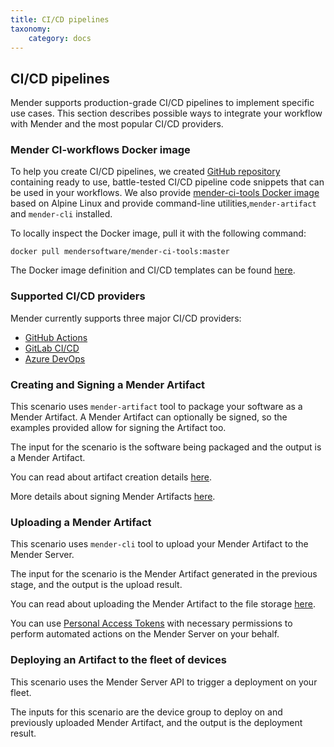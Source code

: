 ```yaml
---
title: CI/CD pipelines
taxonomy:
    category: docs
---
```


## CI/CD pipelines

Mender supports production-grade CI/CD pipelines to implement specific use cases. This section describes possible ways to integrate your workflow with Mender and the most popular CI/CD providers.

### Mender CI-workflows Docker image

To help you create CI/CD pipelines, we created [GitHub repository](https://github.com/mendersoftware/mender-ci-workflows/) containing ready to use, battle-tested CI/CD pipeline code snippets that can be used in your workflows. We also provide [mender-ci-tools Docker image](https://hub.docker.com/r/mendersoftware/mender-ci-tools) based on Alpine Linux and provide command-line utilities,`mender-artifact` and `mender-cli` installed.

To locally inspect the Docker image, pull it with the following command:
<!--AUTOVERSION: "mendersoftware/mender-ci-tools:%"/mender-ci-workflows-->
```
docker pull mendersoftware/mender-ci-tools:master
```

The Docker image definition and CI/CD templates can be found [here](https://github.com/mendersoftware/mender-ci-workflows).


### Supported CI/CD providers

Mender currently supports three major CI/CD providers:

* [GitHub Actions](01.GitHub-Actions/docs.md)
* [GitLab CI/CD](02.GitLab-CICD/docs.md)
* [Azure DevOps](03.Azure-DevOps/docs.md)

### Creating and Signing a Mender Artifact

This scenario uses `mender-artifact` tool to package your software as a Mender Artifact. A Mender Artifact can optionally be signed, so the examples provided allow for signing the Artifact too.


The input for the scenario is the software being packaged and the output is a Mender Artifact.


You can read about artifact creation details [here](../01.Create-an-Artifact/docs.md#create-an-operating-system-update-artifact).


More details about signing Mender Artifacts [here](https://docs.mender.io/artifact-creation/sign-and-verify).

### Uploading a Mender Artifact

This scenario uses `mender-cli` tool to upload your Mender Artifact to the Mender Server. 

The input for the scenario is the Mender Artifact generated in the previous stage, and the output is the upload result.

You can read about uploading the Mender Artifact to the file storage [here](../../08.Server-integration/01.Using-the-apis/docs.md#set-up-mender-cli).

You can use [Personal Access Tokens](../../08.Server-integration/01.Using-the-apis/docs.md#personal-access-tokens) with necessary permissions to perform automated actions on the Mender Server on your behalf.

### Deploying an Artifact to the fleet of devices

This scenario uses the Mender Server API to trigger a deployment on your fleet.

The inputs for this scenario are the device group to deploy on and previously uploaded Mender Artifact, and the output is the deployment result.
